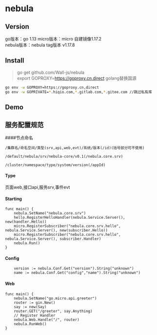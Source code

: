 # nebula

## Version
go版本：go 1.13 
micro版本：micro 自建镜像1.17.2  
nebula版本：nebula tag版本 v1.17.8

## Install
> go get github.com/Wall-js/nebula  
> export GOPROXY=https://goproxy.cn,direct
golang替换国源
```bash
go env -w GOPROXY=https://goproxy.cn,direct
go env -w GOPRIVATE=*.hiqio.com,*.gitlab.com,*.gitee.com //跳过私有库
```
## Demo

## 服务配置规范
####节点命名
```
/集群名/命名空间/类型(srv,api,web,evt)/系统/版本(/id)(括号部分可不使用)

/default/nebula/srv/nebula-core/v0.1(/nebula.core.srv)

/cluster/namespace/type/system/version(/appId)
```

#### Type
页面web,接口api,服务srv,事件evt

#### Starting
```
func main() {
	nebula.SetName("nebula.core.srv")
	hello.RegisterHelloHandler(nebula.Service.Server(), new(handler.Hello))
	micro.RegisterSubscriber("nebula.core.srv.hello", nebula.Service.Server(), new(subscriber.Hello))
	micro.RegisterSubscriber("nebula.core.srv.hello", nebula.Service.Server(), subscriber.Handler)
	nebula.Run()
}
```

#### Config
```
    version := nebula.Conf.Get("version").String("unknown")
    name := nebula.Conf.Get("config","name").String("unknown")
```

#### Web
```
func main() {
	nebula.SetName("go.micro.api.greeter")
	router := gin.New()
	say := new(Say)
	router.GET("/greeter", say.Anything)
	// Register Handler
	nebula.Web.Handle("/", router)
	nebula.RunWeb()
}
```
